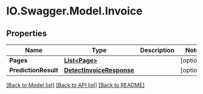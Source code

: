 # IO.Swagger.Model.Invoice
## Properties

Name | Type | Description | Notes
------------ | ------------- | ------------- | -------------
**Pages** | [**List&lt;Page&gt;**](Page.md) |  | [optional] 
**PredictionResult** | [**DetectInvoiceResponse**](DetectInvoiceResponse.md) |  | [optional] 

[[Back to Model list]](../README.md#documentation-for-models) [[Back to API list]](../README.md#documentation-for-api-endpoints) [[Back to README]](../README.md)

